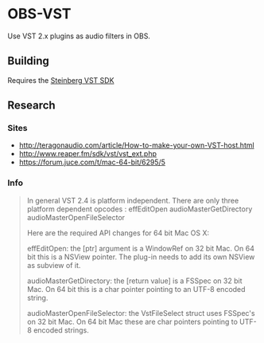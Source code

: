 # OBS-VST
Use VST 2.x plugins as audio filters in OBS.

## Building
Requires the [Steinberg VST SDK](http://www.steinberg.net/en/company/3rd_party_developer.html)

## Research
### Sites
*  http://teragonaudio.com/article/How-to-make-your-own-VST-host.html
*  http://www.reaper.fm/sdk/vst/vst_ext.php
*  https://forum.juce.com/t/mac-64-bit/6295/5

### Info
> In general VST 2.4 is platform independent. There are only three platform
  dependent opcodes :
  effEditOpen
  audioMasterGetDirectory
  audioMasterOpenFileSelector
> 
> Here are the required API changes for 64 bit Mac OS X:
>
> effEditOpen:
  the [ptr] argument is a WindowRef on 32 bit Mac.
  On 64 bit this is a NSView pointer. The plug-in needs to add its own NSView as
  subview of it.
>
> audioMasterGetDirectory:
  the [return value] is a FSSpec on 32 bit Mac.
  On 64 bit this is a char pointer pointing to an UTF-8 encoded string.
>
> audioMasterOpenFileSelector:
  the VstFileSelect struct uses FSSpec's on 32 bit Mac.
  On 64 bit Mac these are char pointers pointing to UTF-8 encoded strings.
